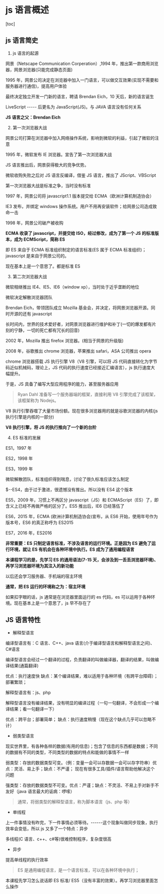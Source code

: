 # js 语言概述

[toc]

## js 语言简史

1. js 语言的起源

网景（Netscape Communication Corperation）,1994 年，推出第一款商用浏览器，网景浏览器(只能完成静态页面)

1995 年，网景公司决定在浏览器中加入一门语言，可以做交互效果(实现不需要和服务器进行通信)，提高用户体验

最终决定独立开发一门新的语言，聘请 Brendan Eich，10 天后，新的语言诞生

LiveScript ----- 后更名为 JavaScript(JS)。与 JAVA 语言没有任何关系

**JS 语言之父：Brendan Eich**

2. 第一次浏览器大战

网景公司打算在浏览器中加入网络操作系统，影响到微软的利益，引起了微软的注意

1995 年，微软发布 IE 浏览器。宣告了第一次浏览器大战

JS 语言推出后，网景获得极大的竞争优势。

微软收购失败之后对 JS 语言反编译，借鉴 JS 语言，推出了 JScript、VBScript

第一次浏览器大战是标准之争，当时没有标准

1997 年，网景公司将 javascript1.1 版本提交给 ECMA（欧洲计算机制造协会）

IE3 发布，并绑定 windows 操作系统。用户不用再安装软件；给网景公司造成致命一击

1998 年，网景公司破产被收购

**ECMA 收录了 javascript，并提交给 ISO，经过修改，成为了第一个 JS 的标准版本，成为 ECMScript，简称 ES**

即 ES 来自于 ECMA 标准组织制定的语言标准(ES 属于 ECMA 标准组织)；javascript 是来自于网景公司的。

现在基本上是一个意思了。都是标准 ES

3. 第二次浏览器大战

微软相继推出 IE4、IE5、IE6（window xp），当时处于近乎垄断的地位

微软决定解散浏览器团队

Brendan Eich，带领团队成立 Mozilla 基金会，并决定，将网景浏览器开源。同时开源的还有 javascript

长时间内，世界的技术爱好者，对网景浏览器进行维护和补丁(一切的爆发都有片刻的宁静，一切的死亡都有冗长的回音)

2002 年，Mozilla 推出 firefox 浏览器。(相当于网景的升级版)

2008 年，谷歌推出 chrome 浏览器，苹果推出 safari，ASA 公司推出 opera

chrome 浏览器搭载 JS 执行引擎 V8（V8 引擎，可以将 JS 代码直接转化为字节码近似机械码，理论上，JS 代码的执行速度已经接近汇编语言），js 执行速度大幅提升。

于是，JS 具备了编写大型应用程序的能力，甚至服务器应用

> Ryan Dahl 准备写一个服务器端的框架，直接利用 V8 引擎完成了该框架，该框架称为 Nodejs。

V8 执行引擎吞噬了大量市场份额。现在很多浏览器用的就是谷歌浏览器的内核(js 执行引擎是内核的一部分)

**V8 执行引擎，将 JS 的执行推向了一个新的台阶**

4. ES 标准的发展

ES1，1997 年

ES2，1998 年

ES3，1999 年

微软解散团队，标准组织得到喘息，讨论了很久标准应该怎么制定

$--ES4，由于过于激进，很遗憾没有推出。所以没有 ES4 这个版本

ES5，2009 年，习惯上不再区分 javascript（JS）和 ECMAScript（ES）了，即含义上已经不再做严格的区分了。ES5 推出后，IE6 已经落伍了

ES6，2015 年，ECMA (欧洲计算机制造协会)宣布，从 ES6 开始，使用年号作为版本号，ES6 的真正称呼为 ES2015

ES7，2016 年，ES2016

**非常重要：ES 只制定语言标准，不涉及语言的运行环境。正是因为 ES 避免了运行环境，就让 ES 有机会在各种环境中执行。ES 成为了通用编程语言**

**本课程学习的是，先学习 ES 的通用语法(7-15 天，会涉及到一丢丢浏览器环境)、再学习浏览器环境为其注入的新功能**

以后还会学习服务器、手机端的宿主环境

**通常，把 ES 运行的环境称之为：宿主环境**

如果扣字眼的话，js 通常是在浏览器里面运行的 es 代码，es 可以运用于各种环境。现在基本上是一个意思了，js 早不存在了

## JS 语言特性

- 解释型语言

编译型语言有：C 语言、C++、java 语言(介于编译型语言和解释型语言之间)、C#语言

编译型语言会经过一个翻译的过程，负责翻译的叫做编译器，翻译的结果，叫做编译结果(通篇翻译)

优点：执行速度快
缺点：某个编译结果，难以适用于各种环境（有跨平台障碍）；部署繁琐；

解释型语言有：js、php

解释型语言没有编译结果，没有明显的编译过程（一句一句翻译，不会形成一个编译结果；看一句翻译一下）

优点：跨平台；部署简单；
缺点：执行速度稍慢（现在这个缺点几乎可以忽略不计）

- 弱类型语言

现实世界里，有各种各样的数据(有用的信息)；包含了信息的东西都是数据；不同的数据有不同的类型，不同类型的数据的特点和能做的事情不一样

弱类型：存放的数据类型可变。（例：变量一会可以存数据一会可以存字符串）优点：灵活、易上手；缺点：不严谨；
现在有很多工具/插件/语言帮助他解决这个问题

强类型：存放的数据类型不可变。优点：严谨；缺点：不灵活、不易上手对新手不友好（java 语言最大的诟病：啰嗦）

> 通常，将弱类型的解释型语言，称为脚本语言（js、php 等）

- 单线程

上一件事情没有昨完，下一件事情必须等待。------这个现象叫做同步现象，执行效率会变低，所以 js 又多了一个特点：异步

多线程(C 语言、c++、c#等)很难控制程序，复杂度很高

- 异步

提高单线程的执行效率

> ES 是通用编程语言，是一个语言标准，可以在各种环境中执行；

本课程先学习怎么说话即 ES 标准/ ES5（没有丰富的效果）。再学习浏览器里面怎么操作

